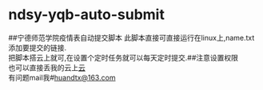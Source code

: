 # ndsy-yqb-auto-submit
##宁德师范学院疫情表自动提交脚本
		此脚本直接可直接运行在linux上,name.txt添加要提交的链接.<br>
		把脚本搭云上就可,在设置个定时任务就可以每天定时提交.##注意设置权限<br>
		也可以直接丢我的云上[云](http://42.192.95.124)<br>
		有问题mail我#huandtx@163.com
